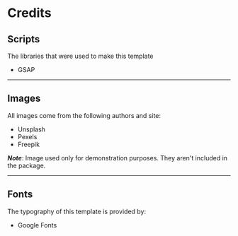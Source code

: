 # Credits

## Scripts

The libraries that were used to make this template

- GSAP

---

## Images

All images come from the following authors and site:

- Unsplash
- Pexels
- Freepik

**_Note_**: Image used only for demonstration purposes. They aren't included in the package.

---

## Fonts

The typography of this template is provided by:

- Google Fonts
